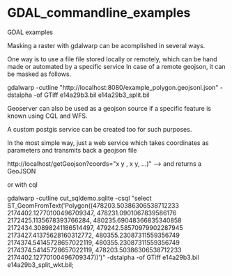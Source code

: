 # GDAL_commandline_examples
GDAL examples


Masking a raster with gdalwarp  can be acomplished  in several ways.

One way is to use a file file stored  locally or remotely, which can be hand made or automated by a specific service
In case of a remote geojson, it can be masked as follows.

gdalwarp -cutline "http://localhost:8080/example_polygon.geojsonl.json" -dstalpha -of GTiff e14a29b3.bil e14a29b3_split.bil

Geoserver can also be used as a geojson source if a specific feature is known using CQL and WFS.

A custom postgis service can be created too for such purposes.

In the most simple way, just a web service which takes coordinates as parameters and transmits back a geojson file

http://localhost/getGeojson?coords="x y , x y, ...)"    --> and returns a GeoJSON


or with cql

gdalwarp  -cutline cut_sqldemo.sqlite -csql "select ST_GeomFromText('Polygon((478203.50386306538712233 2174402.12770100496709347, 478231.0901067839586176 2172425.1135678393766284, 480235.69048366835340858 2172434.30898241186514497, 479242.58570979902287945 2173427.41375628160312772, 480355.23087311559356749 2174374.54145728657022119, 480355.23087311559356749 2174374.54145728657022119, 478203.50386306538712233 2174402.12770100496709347))')" -dstalpha -of GTiff e14a29b3.bil e14a29b3_split_wkt.bil;



